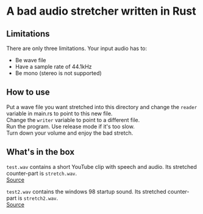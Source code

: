 # A bad audio stretcher written in Rust

## Limitations

There are only three limitations. Your input audio has to:  

* Be  wave file
* Have a sample rate of 44.1kHz
* Be mono (stereo is not supported)  

## How to use

Put a wave file you want stretched into this directory and change 
the `reader` variable in main.rs to point to this new file.  
Change the `writer` variable to point to a different file.  
Run the program. Use release mode if it's too slow.  
Turn down your volume and enjoy the bad stretch.

## What's in the box

`test.wav` contains a short YouTube clip with speech and audio. Its stretched counter-part is `stretch.wav`.  
[Source](https://www.youtube.com/watch?v=HEOz9qBG0W0)  


`test2.wav` contains the windows 98 startup sound. Its stretched counter-part is `stretch2.wav`.  
[Source](https://www.youtube.com/watch?v=tajDxBaPBBM)